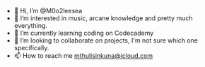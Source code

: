 - 👋 Hi, I’m @M0o2leesea
- 👀 I’m interested in music, arcane knowledge and pretty much everything.
- 🌱 I’m currently learning coding on Codecademy
- 💞️ I’m looking to collaborate on projects, I'm not sure which one specifically. 
- 📫 How to reach me mthulisinkuna@icloud.com

<!---
M0o2leesea/M0o2leesea is a ✨ special ✨ repository because its `README.md` (this file) appears on your GitHub profile.
You can click the Preview link to take a look at your changes.
--->
